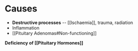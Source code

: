 # Causes
- **Destructive processes** -- [[Ischaemia]], trauma, radiation
- Inflammation
- [[Pituitary Adenomas#Non-functioning]]

**Deficiency of [[Pituitary Hormones]]**
